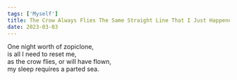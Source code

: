 ```yaml
---
tags: ['Myself']
title: The Crow Always Flies The Same Straight Line That I Just Happened To Drown
date: 2023-03-03
---
```


One night worth of zopiclone,  
is all I need to reset me,  
as the crow flies, or will have flown,  
my sleep requires a parted sea.  
